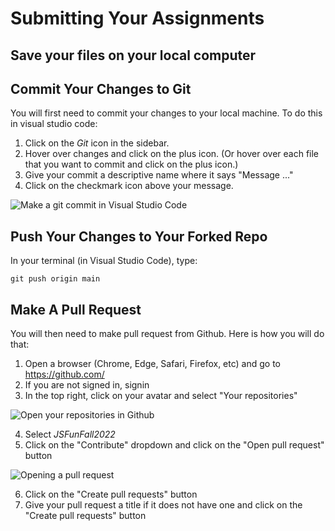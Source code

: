 # Submitting Your Assignments

## Save your files on your local computer

## Commit Your Changes to Git

You will first need to commit your changes to your local machine. To do this in visual studio code:

1. Click on the _Git_ icon in the sidebar.
2. Hover over changes and click on the plus icon. (Or hover over each file that you want to commit and click on the plus icon.)
3. Give your commit a descriptive name where it says "Message ..."
4. Click on the checkmark icon above your message.

![Make a git commit in Visual Studio Code](install-screens/git-commit.png)

## Push Your Changes to Your Forked Repo

In your terminal (in Visual Studio Code), type:

```
git push origin main
```

## Make A Pull Request

You will then need to make pull request from Github. Here is how you will do that:

1. Open a browser (Chrome, Edge, Safari, Firefox, etc) and go to https://github.com/
2. If you are not signed in, signin
3. In the top right, click on your avatar and select "Your repositories"

![Open your repositories in Github](install-screens/git-your-repositories.png)

4. Select _JSFunFall2022_
5. Click on the "Contribute" dropdown and click on the "Open pull request" button

![Opening a pull request](install-screens/open-pull-request.png)

6. Click on the "Create pull requests" button
7. Give your pull request a title if it does not have one and click on the "Create pull requests" button
